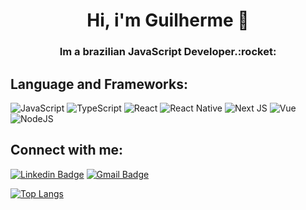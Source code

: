 <h1 align="center"> Hi, i'm Guilherme 👋</h1>

<h3 align="center">Im a brazilian JavaScript Developer.:rocket:</h3>

<h2 align="left">Language and Frameworks:</h2>

![JavaScript](https://img.shields.io/badge/javascript-%23323330.svg?style=for-the-badge&logo=javascript&logoColor=%23F7DF1E)
![TypeScript](https://img.shields.io/badge/typescript-%23007ACC.svg?style=for-the-badge&logo=typescript&logoColor=white)
![React](https://img.shields.io/badge/react-%2320232a.svg?style=for-the-badge&logo=react&logoColor=%2361DAFB)
![React Native](https://img.shields.io/badge/react_native-%2320232a.svg?style=for-the-badge&logo=react&logoColor=%2361DAFB)
![Next JS](https://img.shields.io/badge/Next-black?style=for-the-badge&logo=next.js&logoColor=white)
![Vue](https://img.shields.io/badge/Vue.js-35495E?style=for-the-badge&logo=vuedotjs&logoColor=4FC08D)
![NodeJS](https://img.shields.io/badge/node.js-%2343853D.svg?style=for-the-badge&logo=node.js&logoColor=white)

<h2 align="left">Connect with me:</h2>

[![Linkedin Badge](https://img.shields.io/badge/LinkedIn-0077B5?style=for-the-badge&logo=linkedin&logoColor=white&link=https://www.linkedin.com/in/fagnerpsantos/)](https://www.linkedin.com/in/guilherme-oliveira-27080910b/)
[![Gmail Badge](https://img.shields.io/badge/Gmail-D14836?style=for-the-badge&logo=gmail&logoColor=white)](mailto:sirguilhermeoliveira@gmail.com)

[![Top Langs](https://github-readme-stats.vercel.app/api/top-langs/?username=sirguilhermeoliveira&hide=php,blade,vue,html,hack,shell,objective-c,starlak,java,starlark)](https://github.com/anuraghazra/github-readme-stats)

